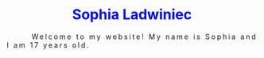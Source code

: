 <!DOCTYPE html>
<html>
<head>
<style>
h1 {
    text-align: center;
    color:#0000ff;
}
p {
    text-indent: 50px;
    text-align: justify;
    letter-spacing: 3px;
}

</style>
</head>
<body>

<h1>Sophia Ladwiniec</h1>
<p>Welcome to my website! My name is Sophia and I am 17 years old. 
</p>

</body>
</html>
